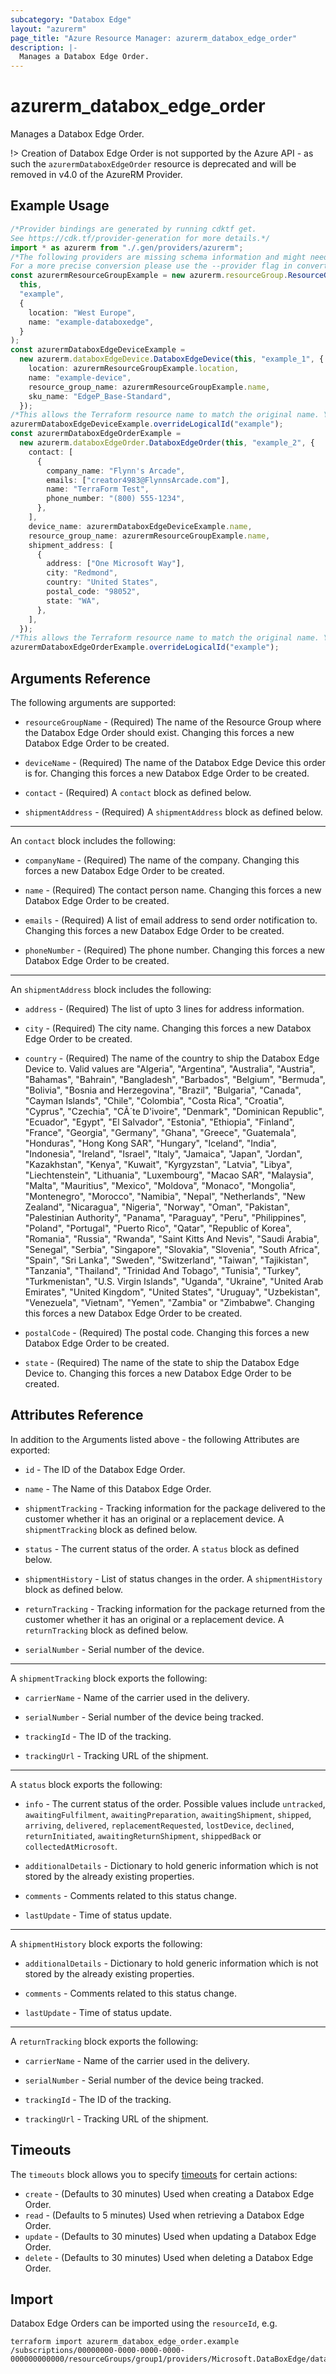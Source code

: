 ```yaml
---
subcategory: "Databox Edge"
layout: "azurerm"
page_title: "Azure Resource Manager: azurerm_databox_edge_order"
description: |-
  Manages a Databox Edge Order.
---
```


# azurerm\_databox\_edge\_order

Manages a Databox Edge Order.

!> Creation of Databox Edge Order is not supported by the Azure API - as such the `azurermDataboxEdgeOrder` resource is deprecated and will be removed in v4.0 of the AzureRM Provider.

## Example Usage

```typescript
/*Provider bindings are generated by running cdktf get.
See https://cdk.tf/provider-generation for more details.*/
import * as azurerm from "./.gen/providers/azurerm";
/*The following providers are missing schema information and might need manual adjustments to synthesize correctly: azurerm.
For a more precise conversion please use the --provider flag in convert.*/
const azurermResourceGroupExample = new azurerm.resourceGroup.ResourceGroup(
  this,
  "example",
  {
    location: "West Europe",
    name: "example-databoxedge",
  }
);
const azurermDataboxEdgeDeviceExample =
  new azurerm.databoxEdgeDevice.DataboxEdgeDevice(this, "example_1", {
    location: azurermResourceGroupExample.location,
    name: "example-device",
    resource_group_name: azurermResourceGroupExample.name,
    sku_name: "EdgeP_Base-Standard",
  });
/*This allows the Terraform resource name to match the original name. You can remove the call if you don't need them to match.*/
azurermDataboxEdgeDeviceExample.overrideLogicalId("example");
const azurermDataboxEdgeOrderExample =
  new azurerm.databoxEdgeOrder.DataboxEdgeOrder(this, "example_2", {
    contact: [
      {
        company_name: "Flynn's Arcade",
        emails: ["creator4983@FlynnsArcade.com"],
        name: "TerraForm Test",
        phone_number: "(800) 555-1234",
      },
    ],
    device_name: azurermDataboxEdgeDeviceExample.name,
    resource_group_name: azurermResourceGroupExample.name,
    shipment_address: [
      {
        address: ["One Microsoft Way"],
        city: "Redmond",
        country: "United States",
        postal_code: "98052",
        state: "WA",
      },
    ],
  });
/*This allows the Terraform resource name to match the original name. You can remove the call if you don't need them to match.*/
azurermDataboxEdgeOrderExample.overrideLogicalId("example");

```

## Arguments Reference

The following arguments are supported:

*   `resourceGroupName` - (Required) The name of the Resource Group where the Databox Edge Order should exist. Changing this forces a new Databox Edge Order to be created.

*   `deviceName` - (Required) The name of the Databox Edge Device this order is for. Changing this forces a new Databox Edge Order to be created.

*   `contact` - (Required) A `contact` block as defined below.

*   `shipmentAddress` - (Required) A `shipmentAddress` block as defined below.

***

An `contact` block includes the following:

*   `companyName` - (Required) The name of the company. Changing this forces a new Databox Edge Order to be created.

*   `name` - (Required) The contact person name. Changing this forces a new Databox Edge Order to be created.

*   `emails` - (Required) A list of email address to send order notification to. Changing this forces a new Databox Edge Order to be created.

*   `phoneNumber` - (Required) The phone number. Changing this forces a new Databox Edge Order to be created.

***

An `shipmentAddress` block includes the following:

*   `address` - (Required) The list of upto 3 lines for address information.

*   `city` - (Required) The city name. Changing this forces a new Databox Edge Order to be created.

*   `country` - (Required) The name of the country to ship the Databox Edge Device to. Valid values are "Algeria", "Argentina", "Australia", "Austria", "Bahamas", "Bahrain", "Bangladesh", "Barbados", "Belgium", "Bermuda", "Bolivia", "Bosnia and Herzegovina", "Brazil", "Bulgaria", "Canada", "Cayman Islands", "Chile", "Colombia", "Costa Rica", "Croatia", "Cyprus", "Czechia", "CÃ´te D'ivoire", "Denmark", "Dominican Republic", "Ecuador", "Egypt", "El Salvador", "Estonia", "Ethiopia", "Finland", "France", "Georgia", "Germany", "Ghana", "Greece", "Guatemala", "Honduras", "Hong Kong SAR", "Hungary", "Iceland", "India", "Indonesia", "Ireland", "Israel", "Italy", "Jamaica", "Japan", "Jordan", "Kazakhstan", "Kenya", "Kuwait", "Kyrgyzstan", "Latvia", "Libya", "Liechtenstein", "Lithuania", "Luxembourg", "Macao SAR", "Malaysia", "Malta", "Mauritius", "Mexico", "Moldova", "Monaco", "Mongolia", "Montenegro", "Morocco", "Namibia", "Nepal", "Netherlands", "New Zealand", "Nicaragua", "Nigeria", "Norway", "Oman", "Pakistan", "Palestinian Authority", "Panama", "Paraguay", "Peru", "Philippines", "Poland", "Portugal", "Puerto Rico", "Qatar", "Republic of Korea", "Romania", "Russia", "Rwanda", "Saint Kitts And Nevis", "Saudi Arabia", "Senegal", "Serbia", "Singapore", "Slovakia", "Slovenia", "South Africa", "Spain", "Sri Lanka", "Sweden", "Switzerland", "Taiwan", "Tajikistan", "Tanzania", "Thailand", "Trinidad And Tobago", "Tunisia", "Turkey", "Turkmenistan", "U.S. Virgin Islands", "Uganda", "Ukraine", "United Arab Emirates", "United Kingdom", "United States", "Uruguay", "Uzbekistan", "Venezuela", "Vietnam", "Yemen", "Zambia" or "Zimbabwe". Changing this forces a new Databox Edge Order to be created.

*   `postalCode` - (Required) The postal code. Changing this forces a new Databox Edge Order to be created.

*   `state` - (Required) The name of the state to ship the Databox Edge Device to. Changing this forces a new Databox Edge Order to be created.

## Attributes Reference

In addition to the Arguments listed above - the following Attributes are exported:

*   `id` - The ID of the Databox Edge Order.

*   `name` - The Name of this Databox Edge Order.

*   `shipmentTracking` - Tracking information for the package delivered to the customer whether it has an original or a replacement device. A `shipmentTracking` block as defined below.

*   `status` - The current status of the order. A `status` block as defined below.

*   `shipmentHistory` - List of status changes in the order. A `shipmentHistory` block as defined below.

*   `returnTracking` - Tracking information for the package returned from the customer whether it has an original or a replacement device. A `returnTracking` block as defined below.

*   `serialNumber` - Serial number of the device.

***

A `shipmentTracking` block exports the following:

*   `carrierName` - Name of the carrier used in the delivery.

*   `serialNumber` - Serial number of the device being tracked.

*   `trackingId` - The ID of the tracking.

*   `trackingUrl` - Tracking URL of the shipment.

***

A `status` block exports the following:

*   `info` - The current status of the order. Possible values include `untracked`, `awaitingFulfilment`, `awaitingPreparation`, `awaitingShipment`, `shipped`, `arriving`, `delivered`, `replacementRequested`, `lostDevice`, `declined`, `returnInitiated`, `awaitingReturnShipment`, `shippedBack` or `collectedAtMicrosoft`.

*   `additionalDetails` - Dictionary to hold generic information which is not stored by the already existing properties.

*   `comments` - Comments related to this status change.

*   `lastUpdate` - Time of status update.

***

A `shipmentHistory` block exports the following:

*   `additionalDetails` - Dictionary to hold generic information which is not stored by the already existing properties.

*   `comments` - Comments related to this status change.

*   `lastUpdate` - Time of status update.

***

A `returnTracking` block exports the following:

*   `carrierName` - Name of the carrier used in the delivery.

*   `serialNumber` - Serial number of the device being tracked.

*   `trackingId` - The ID of the tracking.

*   `trackingUrl` - Tracking URL of the shipment.

## Timeouts

The `timeouts` block allows you to specify [timeouts](https://www.terraform.io/language/resources/syntax#operation-timeouts) for certain actions:

* `create` - (Defaults to 30 minutes) Used when creating a Databox Edge Order.
* `read` - (Defaults to 5 minutes) Used when retrieving a Databox Edge Order.
* `update` - (Defaults to 30 minutes) Used when updating a Databox Edge Order.
* `delete` - (Defaults to 30 minutes) Used when deleting a Databox Edge Order.

## Import

Databox Edge Orders can be imported using the `resourceId`, e.g.

```shell
terraform import azurerm_databox_edge_order.example /subscriptions/00000000-0000-0000-0000-000000000000/resourceGroups/group1/providers/Microsoft.DataBoxEdge/dataBoxEdgeDevices/device1
```
